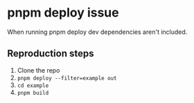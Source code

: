 # pnpm deploy issue

When running pnpm deploy dev dependencies aren't included.

## Reproduction steps

1. Clone the repo
2. `pnpm deploy --filter=example out` 
3. `cd example` 
4. `pnpm build`  
